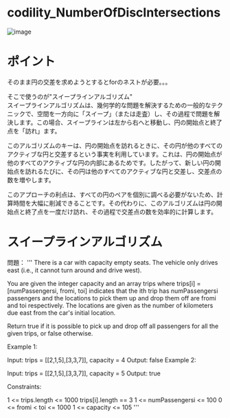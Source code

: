 # codility_NumberOfDiscIntersections

![image](https://github.com/Shinichi0713/codility_NumberOfDiscIntersections/assets/61480734/908bf454-e82a-41ab-9951-afd30a813d70)

# ポイント
そのまま円の交差を求めようとするとforのネストが必要。。。<br>

そこで使うのが"スイープラインアルゴリズム"<br>
スイープラインアルゴリズムは、幾何学的な問題を解決するための一般的なテクニックで、空間を一方向に「スイープ」（または走査）し、その過程で問題を解決します。この場合、スイープラインは左から右へと移動し、円の開始点と終了点を「訪れ」ます。

このアルゴリズムのキーは、円の開始点を訪れるときに、その円が他のすべてのアクティブな円と交差するという事実を利用しています。これは、円の開始点が他のすべてのアクティブな円の内部にあるためです。したがって、新しい円の開始点を訪れるたびに、その円は他のすべてのアクティブな円と交差し、交差点の数を増やします。

このアプローチの利点は、すべての円のペアを個別に調べる必要がないため、計算時間を大幅に削減できることです。その代わりに、このアルゴリズムは円の開始点と終了点を一度だけ訪れ、その過程で交差点の数を効率的に計算します。

# スイープラインアルゴリズム

問題：
'''
There is a car with capacity empty seats. The vehicle only drives east (i.e., it cannot turn around and drive west).

You are given the integer capacity and an array trips where trips[i] = [numPassengersi, fromi, toi] indicates that the ith trip has numPassengersi passengers and the locations to pick them up and drop them off are fromi and toi respectively. The locations are given as the number of kilometers due east from the car's initial location.

Return true if it is possible to pick up and drop off all passengers for all the given trips, or false otherwise.

 

Example 1:

Input: trips = [[2,1,5],[3,3,7]], capacity = 4
Output: false
Example 2:

Input: trips = [[2,1,5],[3,3,7]], capacity = 5
Output: true
 

Constraints:

1 <= trips.length <= 1000
trips[i].length == 3
1 <= numPassengersi <= 100
0 <= fromi < toi <= 1000
1 <= capacity <= 105
'''

